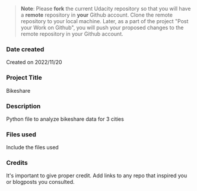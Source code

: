 >**Note**: Please **fork** the current Udacity repository so that you will have a **remote** repository in **your** Github account. Clone the remote repository to your local machine. Later, as a part of the project "Post your Work on Github", you will push your proposed changes to the remote repository in your Github account.

### Date created
Created on 2022/11/20
### Project Title
Bikeshare

### Description
Python file to analyze bikeshare data for 3 cities

### Files used
Include the files used

### Credits
It's important to give proper credit. Add links to any repo that inspired you or blogposts you consulted.
